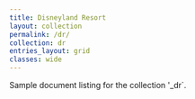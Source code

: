 ```yaml
---
title: Disneyland Resort
layout: collection
permalink: /dr/
collection: dr
entries_layout: grid
classes: wide
---
```



Sample document listing for the collection '_dr`.
